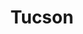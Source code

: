 ---
title: Tucson
crosslinks:
- TucsonTrekkers
- RetroTucson
- phoenix
- lfg
- hmmm
- WeatherGifs
- AskReddit
- SomeRandomReddit
- ZonaEnts
- MaliciousCompliance
- starterpacks
- WTF
- xkcd
- LetsNotMeet
- googlepixel
- mad
- help
- pics
---